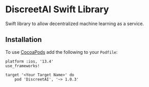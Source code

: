# DiscreetAI Swift Library
Swift library to allow decentralized machine learning as a service.

## Installation
To use [CocoaPods](https://cocoapods.org) add the following to your `Podfile`:

```
platform :ios, '13.4'
use_frameworks!

target '<Your Target Name>' do
    pod 'DiscreetAI', '~> 1.0.3'
```
